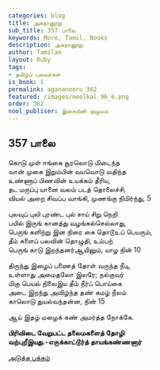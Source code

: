 ```yaml
---
categories: blog
title: அகநானூறு
sub_title: 357 பாலை
keywords: More, Tamil, Books
description: அகநானூறு
author: Tamilan
layout: Ruby
tags:
- தமிழ்ப் புலவர்கள்
is_book: 1
permalink: agananooru_362
featured: /images/noolkal_96_6.png
order: 362
nool_publiser: இசையினி குழுமம்
---
```



## 357 பாலை

கொடு முள் ஈங்கை சூரலொடு மிடைந்த  
வான் முகை இறும்பின் வயவொடு வதிந்த  
உண்ணாப் பிணவின் உயக்கம் தீரிய,  
தட மருப்பு யானை வலம் படத் தொலைச்சி,  
வியல் அறை சிவப்ப வாங்கி, முணங்கு நிமிர்ந்து, 5

புலவுப் புலி புரண்ட புல் சாய் சிறு நெறி  
பயில் இருங் கானத்து வழங்கல்செல்லாது,  
பெருங் களிற்று இன நிரை கை தொடூஉப் பெயரும்,  
தீம் சுளைப் பலவின் தொழுதி, உம்பற்  
பெருங் காடு இறந்தனர்ஆயினும், யாழ நின் 10

திருந்து இழைப் பணைத் தோள் வருந்த நீடி,  
உள்ளாது அமைதலோ இலரே; நல்குவர்  
மிகு பெயல் நிலைஇய தீம் நீர்ப் பொய்கை  
அடை இறந்து அவிழ்ந்த தண் கமழ் நீலம்  
காலொடு துயல்வந்தன்ன, நின் 15

ஆய் இதழ் மழைக் கண் அமர்த்த நோக்கே.

**பிரிவிடை வேறுபட்ட தலைமகளைத் தோழி  
வற்புறீஇயது.-எருக்காட்டூர்த் தாயங்கண்ணனார்**

[அடுத்த பக்கம்](agananooru_363)